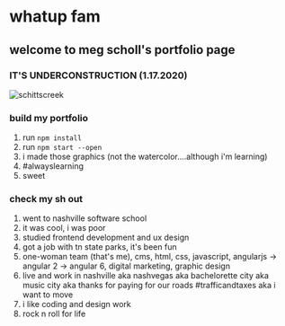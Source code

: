 # whatup fam

## welcome to meg scholl's portfolio page

### IT'S UNDERCONSTRUCTION (1.17.2020)
![schittscreek](https://media3.giphy.com/media/xT1XGVBim9uITGLIt2/giphy.gif)

### build my portfolio
1. run `npm install`
2. run `npm start --open`
3. i made those graphics (not the watercolor....although i'm learning)
4. #alwayslearning
5. sweet

### check my sh out
1. went to nashville software school
2. it was cool, i was poor
3. studied frontend development and ux design
4. got a job with tn state parks, it's been fun
5. one-woman team (that's me), cms, html, css, javascript, angularjs -> angular 2 -> angular 6, digital marketing, graphic design
6. live and work in nashville aka nashvegas aka bachelorette city aka music city aka thanks for paying for our roads #trafficandtaxes aka i want to move
7. i like coding and design work
8. rock n roll for life

